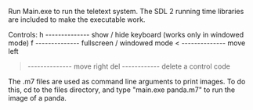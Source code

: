 Run Main.exe to run the teletext system.
The SDL 2 running time libraries are included to make the executable work.

Controls:
h -------------- show / hide keyboard (works only in windowed mode)
f -------------- fullscreen / windowed mode
< -------------- move left
> -------------- move right
del ------------ delete a control code
   
The .m7 files are used as command line arguments to print images. To do this, cd to the files directory, and type "main.exe panda.m7" to run the image of a panda.
